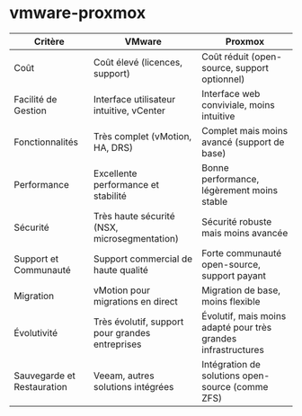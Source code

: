 # vmware-proxmox

| Critère                 | VMware                                     | Proxmox                                               |
|-------------------------|--------------------------------------------|-------------------------------------------------------|
| Coût                    | Coût élevé (licences, support)             | Coût réduit (open-source, support optionnel)           |
| Facilité de Gestion     | Interface utilisateur intuitive, vCenter   | Interface web conviviale, moins intuitive              |
| Fonctionnalités         | Très complet (vMotion, HA, DRS)            | Complet mais moins avancé (support de base)            |
| Performance             | Excellente performance et stabilité        | Bonne performance, légèrement moins stable             |
| Sécurité                | Très haute sécurité (NSX, microsegmentation) | Sécurité robuste mais moins avancée                    |
| Support et Communauté   | Support commercial de haute qualité        | Forte communauté open-source, support payant           |
| Migration               | vMotion pour migrations en direct          | Migration de base, moins flexible                      |
| Évolutivité             | Très évolutif, support pour grandes entreprises | Évolutif, mais moins adapté pour très grandes infrastructures |
| Sauvegarde et Restauration | Veeam, autres solutions intégrées        | Intégration de solutions open-source (comme ZFS)       |
